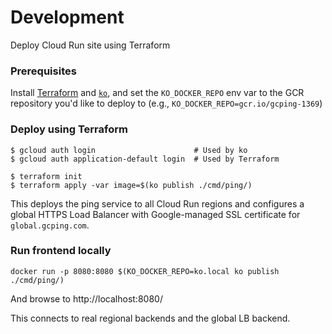 # Development

Deploy Cloud Run site using Terraform

### Prerequisites

Install
[Terraform](https://learn.hashicorp.com/tutorials/terraform/install-cli) and
[`ko`](https://github.com/google/ko), and set the `KO_DOCKER_REPO` env var to
the GCR repository you'd like to deploy to (e.g.,
`KO_DOCKER_REPO=gcr.io/gcping-1369`)

### Deploy using Terraform

```
$ gcloud auth login                      # Used by ko
$ gcloud auth application-default login  # Used by Terraform
```

```
$ terraform init
$ terraform apply -var image=$(ko publish ./cmd/ping/)
```

This deploys the ping service to all Cloud Run regions and configures a global HTTPS Load Balancer with Google-managed SSL certificate for `global.gcping.com`.

### Run frontend locally

```
docker run -p 8080:8080 $(KO_DOCKER_REPO=ko.local ko publish ./cmd/ping/)
```

And browse to http://localhost:8080/

This connects to real regional backends and the global LB backend.
